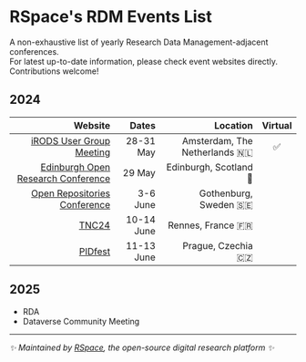 # RSpace's RDM Events List

A non-exhaustive list of yearly Research Data Management-adjacent conferences. \
For latest up-to-date information, please check event websites directly. \
Contributions welcome!

## 2024
| Website       | Dates    | Location | Virtual |
|--------------:|-----------:|------------:|:---:|
| [iRODS User Group Meeting](https://irods.org/ugm2024/) | 28-31 May |Amsterdam, The Netherlands 🇳🇱| ✅ |
| [Edinburgh Open Research Conference](https://www.ed.ac.uk/information-services/research-support/open-research/edinburgh-open-research-conference) | 29 May | Edinburgh, Scotland 🏴󠁧󠁢󠁳󠁣󠁴󠁿 |
| [Open Repositories Conference](https://or2024.openrepositories.org/) | 3-6 June| Gothenburg, Sweden 🇸🇪 |
| [TNC24](https://tnc24.geant.org/) | 10-14 June| Rennes, France 🇫🇷 |
| [PIDfest](https://www.pidfest.org/) | 11-13 June| Prague, Czechia 🇨🇿 |

## 2025
* RDA
* Dataverse Community Meeting

---
_✨ Maintained by [RSpace](https://www.researchspace.com/), the open-source digital research platform ✨_
